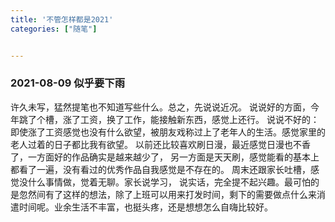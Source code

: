 ```yaml
---
title: '不管怎样都是2021'
categories: ["随笔"]


---
```


### 2021-08-09  似乎要下雨
许久未写，猛然提笔也不知道写些什么。总之，先说说近况。
说说好的方面，今年跳了个槽，涨了工资，换了工作，能接触新东西，感觉上还行。 说说不好的：即使涨了工资感觉也没有什么欲望，被朋友戏称过上了老年人的生活。感觉家里的老人过着的日子都比我有欲望。 以前还比较喜欢刷日漫，最近感觉日漫也不香了，一方面好的作品确实是越来越少了， 另一方面是天天刷，感觉能看的基本上都看了一遍，没有看过的优秀作品自我感觉是不存在的。 周末还跟家长吐槽，感觉没什么事情做，觉着无聊。家长说学习， 说实话，完全提不起兴趣。最可怕的是忽然间有了这样的想法，除了上班可以用来打发时间，剩下的需要做点什么来消遣时间呢。业余生活不丰富，也挺头疼，还是想想怎么自嗨比较好。
